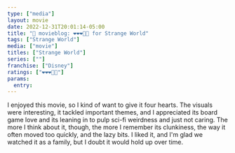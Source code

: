 ```yaml
---
type: ["media"]
layout: movie
date: 2022-12-31T20:01:14-05:00
title: "🍿 movieblog: ❤️❤️❤️🖤🖤 for Strange World"
tags: ["Strange World"]
media: ["movie"]
titles: ["Strange World"]
series: [""]
franchise: ["Disney"]
ratings: ["❤️❤️❤️🖤🖤"]
params:
  entry:
---
```

I enjoyed this movie, so I kind of want to give it four hearts. The visuals were interesting, it tackled important themes, and I appreciated its board game love and its leaning in to pulp sci-fi weirdness and just not caring. The more I think about it, though, the more I remember its clunkiness, the way it often moved too quickly, and the lazy bits. I liked it, and I'm glad we watched it as a family, but I doubt it would hold up over time.
